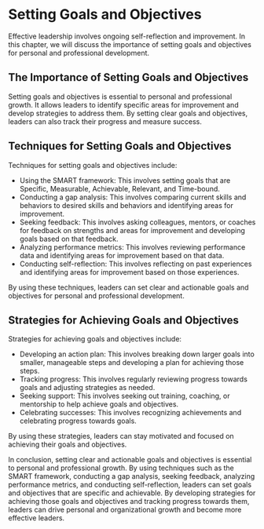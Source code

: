 Setting Goals and Objectives
==========================================================================

Effective leadership involves ongoing self-reflection and improvement. In this chapter, we will discuss the importance of setting goals and objectives for personal and professional development.

The Importance of Setting Goals and Objectives
----------------------------------------------

Setting goals and objectives is essential to personal and professional growth. It allows leaders to identify specific areas for improvement and develop strategies to address them. By setting clear goals and objectives, leaders can also track their progress and measure success.

Techniques for Setting Goals and Objectives
-------------------------------------------

Techniques for setting goals and objectives include:

* Using the SMART framework: This involves setting goals that are Specific, Measurable, Achievable, Relevant, and Time-bound.
* Conducting a gap analysis: This involves comparing current skills and behaviors to desired skills and behaviors and identifying areas for improvement.
* Seeking feedback: This involves asking colleagues, mentors, or coaches for feedback on strengths and areas for improvement and developing goals based on that feedback.
* Analyzing performance metrics: This involves reviewing performance data and identifying areas for improvement based on that data.
* Conducting self-reflection: This involves reflecting on past experiences and identifying areas for improvement based on those experiences.

By using these techniques, leaders can set clear and actionable goals and objectives for personal and professional development.

Strategies for Achieving Goals and Objectives
---------------------------------------------

Strategies for achieving goals and objectives include:

* Developing an action plan: This involves breaking down larger goals into smaller, manageable steps and developing a plan for achieving those steps.
* Tracking progress: This involves regularly reviewing progress towards goals and adjusting strategies as needed.
* Seeking support: This involves seeking out training, coaching, or mentorship to help achieve goals and objectives.
* Celebrating successes: This involves recognizing achievements and celebrating progress towards goals.

By using these strategies, leaders can stay motivated and focused on achieving their goals and objectives.

In conclusion, setting clear and actionable goals and objectives is essential to personal and professional growth. By using techniques such as the SMART framework, conducting a gap analysis, seeking feedback, analyzing performance metrics, and conducting self-reflection, leaders can set goals and objectives that are specific and achievable. By developing strategies for achieving those goals and objectives and tracking progress towards them, leaders can drive personal and organizational growth and become more effective leaders.
